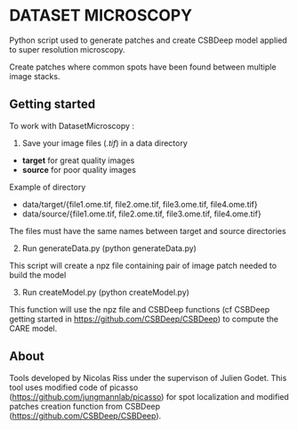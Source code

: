 # DATASET MICROSCOPY #


Python script used to generate patches and create CSBDeep model applied to super resolution microscopy.

Create patches where common spots have been found between multiple image stacks.


Getting started
---------------
To work with DatasetMicroscopy :
1) Save your image files (*.tif*) in a data directory
- **target** for great quality images
- **source** for poor quality images


Example of directory
- data/target/{file1.ome.tif, file2.ome.tif, file3.ome.tif, file4.ome.tif}
- data/source/{file1.ome.tif, file2.ome.tif, file3.ome.tif, file4.ome.tif}

The files must have the same names between target and source directories


2) Run generateData.py (python generateData.py)

This script will create a npz file containing pair of image patch needed to build the model

3) Run createModel.py (python createModel.py)

This function will use the npz file and CSBDeep functions (cf CSBDeep getting started in https://github.com/CSBDeep/CSBDeep) to compute the CARE model.


About
-----
Tools developed by Nicolas Riss under the supervison of Julien Godet.
This tool uses modified code of picasso (https://github.com/jungmannlab/picasso) for spot localization and modified patches creation function from CSBDeep (https://github.com/CSBDeep/CSBDeep).
